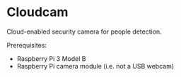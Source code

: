 # Cloudcam
Cloud-enabled security camera for people detection.

Prerequisites:
- Raspberry Pi 3 Model B
- Raspberry Pi camera module (i.e. not a USB webcam)